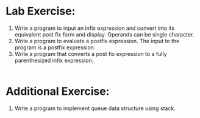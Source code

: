 # Lab Exercise:
1. Write a program to input an infix expression and convert into its equivalent post fix 
form and display. Operands can be single character.
2. Write a program to evaluate a postfix expression. The input to the program is a postfix 
expression.
3. Write a program that converts a post fix expression to a fully parenthesized infix 
expression.
<br><br>
# Additional Exercise:
1. Write a program to implement queue data structure using stack.